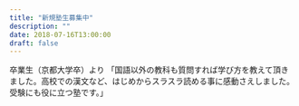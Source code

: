 ```yaml
---
title: "新規塾生募集中"
description: ""
date: 2018-07-16T13:00:00
draft: false
---
```


卒業生（京都大学卒）より
「国語以外の教科も質問すれば学び方を教えて頂きました。高校での漢文など、はじめからスラスラ読める事に感動さえしました。受験にも役に立つ塾です。」



